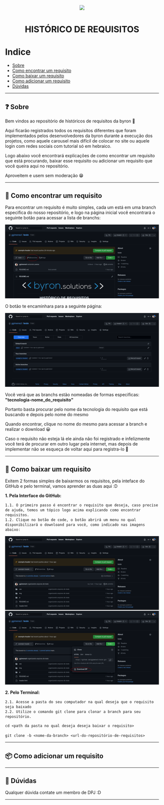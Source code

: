 <h1 align="center">
<img src="https://grupowz.com.br/wp-content/themes/byron/img/logo_byron.png">
</h1>

<h1 align="center">
HISTÓRICO DE REQUISITOS
</h1>

#  Indice 

- [Sobre](#-sobre)
- [Como encontrar um requisito](#-como-encontrar-um-requisito)
- [Como baixar um requisito](#-como-baixar-um-requisito)
- [Como adicionar um requisito](#-como-adicionar-um-requisito)
- [Dúvidas](#-dúvidas)

---

## ❓ Sobre
Bem vindos ao repositório de históricos de requisitos da byron 🥳

Aqui ficarão registrados todos os requisitos diferentes que foram implementados pelos desenvolvedores da byron durante a execução dos projetos, como aquele carousel mais difícil de colocar no site ou aquele login com redes sociais com tutorial só em hebraico.

Logo abaixo você encontrará explicações de como encontrar um requisito que está procurando, baixar esse requisito ou adicionar um requisito que você queira aqui no repositório.

Aproveitem e usem sem moderação 😁


---

## 🔎 Como encontrar um requisito

Para encontrar um requisito é muito simples, cada um está em uma branch especifica do nosso repositório, e logo na página inicial você encontrará o seguinte botão para acessar a lista de branchs:

<img src="assets/1.png">

O botão te encaminhara para a seguinte página:

<img src="assets/2.png">

Você verá que as branchs estão nomeadas de formas especificas:
**"tecnologia-nome_do_requisito"**

Portanto basta procurar pelo nome da tecnologia do requisito que está buscando e depois pelo nome do mesmo

Quando encontrar, clique no nome do mesmo para acessar a branch e realizar o download 😀

Caso o requisito não esteja lá ele ainda não foi registrado e infelizmente você terá de procurar em outro lugar pela internet, mas depois de implementar não se esqueça de voltar aqui para registra-lo  💙

---

## 📁 Como baixar um requisito

Exitem 2 formas simples de baixarmos os requisitos, pela inteface do GitHub e pelo terminal, vamos aprender as duas aqui :D

**1. Pela Interface do GitHub:**

    1.1. O primeiro passo é encontrar o requisito que deseja, caso precise de ajuda, temos um tópico logo acima explicando como encontrar requisitos.
    1.2. Clique no botão de code, o botão abrirá um menu no qual disponibilizará o downloand para você, como indicado nas imagens abaixo:
<img src="assets/3.png">
<img src="assets/4.png">

**2. Pelo Terminal:**

    2.1. Acesse a pasta do seu computador na qual deseja que o requisito seja baixado
    2.2. Utilize o comando git clone para clonar a branch para seu repositório.

```
cd <path da pasta no qual deseja deseja baixar o requisito>

git clone -b <nome-da-branch> <url-do-repositório-de-requisitos> 
```
---

## 📦 Como adicionar um requisito



---

## 🤔 Dúvidas
Qualquer dúvida contate um membro de DPJ :D

---